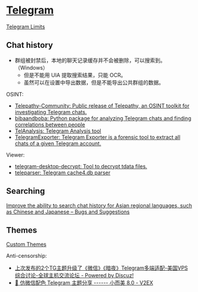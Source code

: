 # [Telegram](https://telegram.org/)
[Telegram Limits](https://limits.tginfo.me/)  

## Chat history
- 群组被封禁后，本地的聊天记录缓存并不会被删除，可以搜索到。（Windows）
  - 但是不能用 UIA 提取搜索结果，只能 OCR。
  - 虽然可以在设置中导出数据，但是不能导出公共群组的数据。

OSINT:
- [Telepathy-Community: Public release of Telepathy, an OSINT toolkit for investigating Telegram chats.](https://github.com/proseltd/Telepathy-Community)
- [bibaandboba: Python package for analyzing Telegram chats and finding correlations between people](https://github.com/andylvua/bibaandboba)
- [TelAnalysis: Telegram Analysis tool](https://github.com/krakodjaba/TelAnalysis)
- [TelegramExporter: Telegram Exporter is a forensic tool to extract all chats of a given Telegram account.](https://github.com/KeL3vRa/TelegramExporter)

Viewer:
- [telegram-desktop-decrypt: Tool to decrypt tdata files.](https://github.com/atilaromero/telegram-desktop-decrypt)
- [teleparser: Telegram cache4.db parser](https://github.com/RealityNet/teleparser)

## Searching
[Improve the ability to search chat history for Asian regional languages, such as Chinese and Japanese – Bugs and Suggestions](https://bugs.telegram.org/c/724)

## Themes
[Custom Themes](https://telegram.org/blog/android-themes)

Anti-censorship:
- [上次发布的2个TG主题升级了《微信》《暗夜》Telegram多端适配-美国VPS综合讨论-全球主机交流论坛 - Powered by Discuz!](https://hostloc.com/thread-1073772-1-1.html)
- [🎨 仿微信配色 Telegram 主题分享 ------ 小而美 8.0 - V2EX](https://www.v2ex.com/t/874435)